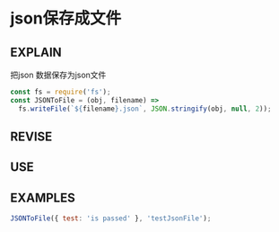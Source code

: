 # json保存成文件

## EXPLAIN
把json 数据保存为json文件
```javascript
const fs = require('fs');
const JSONToFile = (obj, filename) =>
  fs.writeFile(`${filename}.json`, JSON.stringify(obj, null, 2));

```
## REVISE

## USE

## EXAMPLES
```javascript
JSONToFile({ test: 'is passed' }, 'testJsonFile');
```